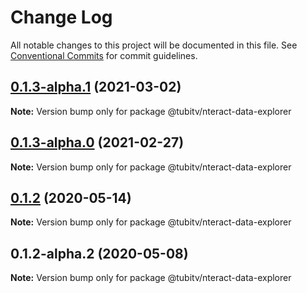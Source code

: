 # Change Log

All notable changes to this project will be documented in this file.
See [Conventional Commits](https://conventionalcommits.org) for commit guidelines.

## [0.1.3-alpha.1](https://github.com/Tubitv/jupyterlab-extensions/compare/@tubitv/nteract-data-explorer@0.1.3-alpha.0...@tubitv/nteract-data-explorer@0.1.3-alpha.1) (2021-03-02)

**Note:** Version bump only for package @tubitv/nteract-data-explorer





## [0.1.3-alpha.0](https://github.com/Tubitv/jupyterlab-extensions/compare/@tubitv/nteract-data-explorer@0.1.2...@tubitv/nteract-data-explorer@0.1.3-alpha.0) (2021-02-27)

**Note:** Version bump only for package @tubitv/nteract-data-explorer





## [0.1.2](https://github.com/Tubitv/jupyterlab-extensions/compare/@tubitv/nteract-data-explorer@0.1.2-alpha.2...@tubitv/nteract-data-explorer@0.1.2) (2020-05-14)

**Note:** Version bump only for package @tubitv/nteract-data-explorer





## 0.1.2-alpha.2 (2020-05-08)

**Note:** Version bump only for package @tubitv/nteract-data-explorer
